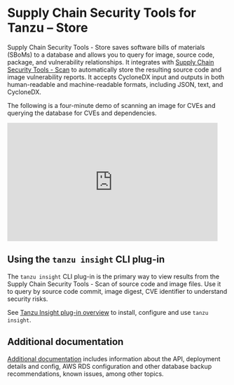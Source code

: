 # Supply Chain Security Tools for Tanzu – Store

Supply Chain Security Tools - Store saves software bills of materials (SBoMs) to a database and allows you to query for image, source code, package, and vulnerability relationships.  It integrates with [Supply Chain Security Tools - Scan](../scst-scan/overview.md) to automatically store the resulting source code and image vulnerability reports. It accepts CycloneDX input and outputs in both human-readable and machine-readable formats, including JSON, text, and CycloneDX.


The following is a four-minute demo of scanning an image for CVEs and querying the database for CVEs and dependencies.

<iframe width="480" height="270"
src="https://www.youtube.com/embed/UoWSsJBjFgc"
frameborder="0" allow="autoplay; encrypted-media" allowfullscreen
alt="A demonstration of the features. First ingesting a bill of materials file. Then investigating vulnerabilities of different images."></iframe>

## Using the `tanzu insight` CLI plug-in

The `tanzu insight` CLI plug-in is the primary way to view results from the Supply Chain Security Tools - Scan of source code and image files.  Use it to query by source code commit, image digest, CVE identifier to understand security risks.  

See [Tanzu Insight plug-in overview](../cli-plugins/insight/cli-overview.md) to install, configure and use `tanzu insight`.

## <a id='additional-info'></a>Additional documentation

[Additional documentation](additional.md) includes information about the API, deployment details and config, AWS RDS configuration and other database backup recommendations, known issues, among other topics.
